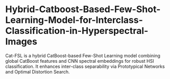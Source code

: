 # Hybrid-Catboost-Based-Few-Shot-Learning-Model-for-Interclass-Classification-in-Hyperspectral-Images
Cat-FSL is a hybrid CatBoost-based Few-Shot Learning model combining global CatBoost features and CNN spectral embeddings for robust HSI classification. It enhances inter-class separability via Prototypical Networks and Optimal Distortion Search.
